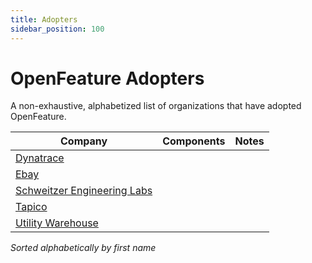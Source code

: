 ```yaml
---
title: Adopters
sidebar_position: 100
---
```


# OpenFeature Adopters

A non-exhaustive, alphabetized list of organizations that have adopted OpenFeature.

| Company                                           | Components                      |  Notes                                                                                                               |
| ------------------------------------------------  | ------------------------------- |  :-----------------------------------------------------------------------------------------------------------------: |
| [Dynatrace](https://www.dynatrace.com) |   |
| [Ebay](https://www.ebay.com)                      |                                 |                                                                                                                      |
| [Schweitzer Engineering Labs](https://selinc.com) |                                 |                                                                                                                      |
| [Tapico](https://tapico.io)                       |                                 |                                                                                                                      |
| [Utility Warehouse](https://uw.co.uk)             |                                 |                                                                                                                      |

_Sorted alphabetically by first name_
